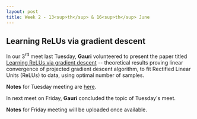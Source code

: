 ```yaml
---
layout: post
title: Week 2 - 13<sup>th</sup> & 16<sup>th</sup> June
---
```

## Learning ReLUs via gradient descent

In our 3<sup>rd</sup> meet last Tuesday, **Gauri** volunteered to present the paper titled [Learning ReLUs via gradient descent](https://arxiv.org/pdf/1705.04591.pdf) -- theoretical results proving linear convergence of projected gradient descent algorithm, to fit Rectified Linear Units (ReLUs) to data, using optimal number of samples.

**Notes** for Tuesday meeting are [here](https://goo.gl/z7pJ56).

In next meet on Friday, **Gauri** concluded the topic of Tuesday's meet.

**Notes** for Friday meeting will be uploaded once available.



